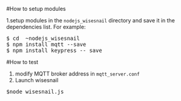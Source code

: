 #How to setup modules

1.setup modules in the `nodejs_wisesnail` directory and save it in the dependencies list. For example:
<pre>
$ cd  ~nodejs_wisesnail
$ npm install mqtt --save
$ npm install keypress -- save
</pre>

#How to test
1. modify MQTT broker address in `mqtt_server.conf`
2. Launch wisesnail
<pre>
$node wisesnail.js
</pre>

